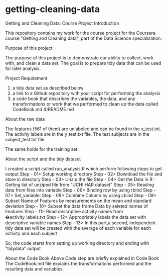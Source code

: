 # getting-cleaning-data
Getting and Cleaning Data: Course Project Introduction

This repository contains my work for the course project for the Coursera course "Getting and Cleaning data", part of the Data Science specialization.

Purpose of this project

The purpose of this project is to demonstrate our ability to collect, work with, and clean a data set. The goal is to prepare tidy data that can be used for later analysis.

Project Requirement

1) a tidy data set as described below
2) a link to a Github repository with your script for performing the analysis
3) a code book that describes the variables, the data, and any transformations or work that we performed to clean up the data called CodeBook.md 
4)README.md

About the raw data

The features (561 of them) are unlabeled and can be found in the x_test.txt. The activity labels are in the y_test.txt file. The test subjects are in the subject_test.txt file.

The same holds for the training set.

About the script and the tidy dataset

I created a script called run_analysis.R which perform following steps to get output 
Step - 01> Setup working directory 
Step - 02> Download the file and store in directory 
Step - 03> Unzip the file 
Step - 04> Get the Data in R : Getting list of unziped file from "UCHI HAR dataset" 
Step - 05> Reading data from files into variable 
Step - 06> Binding row by using rbind 
Step - 07> Set_variable: 
Step - 08> Combine Column by using cbind 
Step - 09> Subset Name of Features by measurements on the mean and standard deviation 
Step - 10> Subset the data frame Data by seleted names of Features 
Step - 11> Read descriptive activity names from �activity_labels.txt 
Step - 12> Appropriately labels the data set with descriptive variable names 
Step - 13> In this part,a second, independent tidy data set will be created with the average of each variable for each activity and each subject

So, the code starts from setting up working directory and ending with "tidydata" output

About the Code Book Above Code step are briefly explained in Code Book The CodeBook.md file explains the transformations performed and the resulting data and variables.
